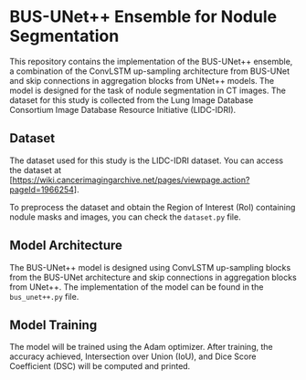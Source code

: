 # BUS-UNet++ Ensemble for Nodule Segmentation

This repository contains the implementation of the BUS-UNet++ ensemble, a combination of the ConvLSTM up-sampling architecture from BUS-UNet and skip connections in aggregation blocks from UNet++ models. The model is designed for the task of nodule segmentation in CT images. The dataset for this study is collected from the Lung Image Database Consortium Image Database Resource Initiative (LIDC-IDRI).

## Dataset

The dataset used for this study is the LIDC-IDRI dataset. You can access the dataset at [https://wiki.cancerimagingarchive.net/pages/viewpage.action?pageId=1966254].

To preprocess the dataset and obtain the Region of Interest (RoI) containing nodule masks and images, you can check the `dataset.py` file.

## Model Architecture

The BUS-UNet++ model is designed using ConvLSTM up-sampling blocks from the BUS-UNet architecture and skip connections in aggregation blocks from UNet++. The implementation of the model can be found in the `bus_unet++.py` file.

## Model Training
The model will be trained using the Adam optimizer. After training, the accuracy achieved, Intersection over Union (IoU), and Dice Score Coefficient (DSC) will be computed and printed.


